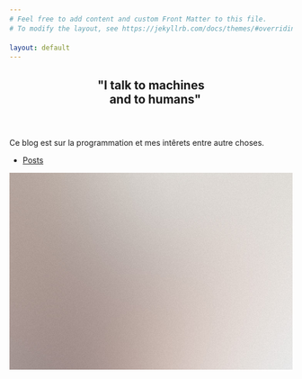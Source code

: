 ```yaml
---
# Feel free to add content and custom Front Matter to this file.
# To modify the layout, see https://jekyllrb.com/docs/themes/#overriding-theme-defaults

layout: default 
---
```


<!-- Banner -->
<section id="banner">
    <div class="content">
        <header>
            <h1>"I talk to machines<br />
                &nbsp;&nbsp; and to humans"</h1>
        </header>
        <p>Ce blog est sur la
  programmation et mes intêrets entre autre choses.</p>
        <ul class="actions">
            <li><a href="/posts" class="button big">Posts</a></li>
        </ul>
    </div>
    <span class="image object">
        <img src="images/pic10.jpg" alt="" />
    </span>
</section>